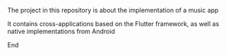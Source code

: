 The project in this repository is about the implementation of a music app

It contains cross-applications based on the Flutter framework, as well as native implementations from Android

End